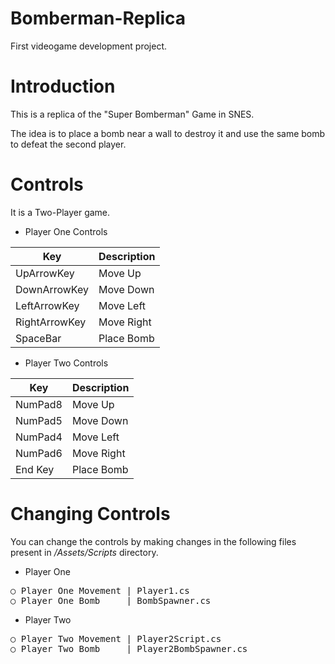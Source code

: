 # Bomberman-Replica
First videogame development project.

# Introduction
This is a replica of the "Super Bomberman" Game in SNES.

The idea is to place a bomb near a wall to destroy it and use the same bomb to defeat the second player.

# Controls

It is a Two-Player game.

- Player One Controls

| Key            | Description |
| -------------- | ----------- |
| UpArrowKey     | Move Up     |
| DownArrowKey   | Move Down   |
| LeftArrowKey   | Move Left   |
| RightArrowKey  | Move Right  |
| SpaceBar       | Place Bomb  |

  
- Player Two Controls

| Key      | Description |
| -------- | ----------- |
| NumPad8  | Move Up     |
| NumPad5  | Move Down   |
| NumPad4  | Move Left   |
| NumPad6  | Move Right  |
| End Key  | Place Bomb  |


# Changing Controls
You can change the controls by making changes in the following files present in <i>/Assets/Scripts</i> directory.

- Player One
<pre>
○ Player One Movement | Player1.cs
○ Player One Bomb     | BombSpawner.cs
</pre>

- Player Two
<pre>
○ Player Two Movement | Player2Script.cs
○ Player Two Bomb     | Player2BombSpawner.cs
</pre>

